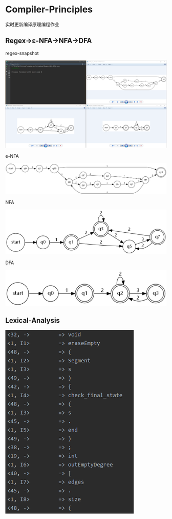 # Compiler-Principles

实时更新编译原理编程作业

## Regex->ε-NFA->NFA->DFA

regex-snapshot

![regex-snapshot](https://github.com/i-Pear/Compiler-Principles/blob/master/statics/regex-snapshot.png)

e-NFA

![e-NFA](https://github.com/i-Pear/Compiler-Principles/blob/master/statics/e-NFA.png)

NFA

![NFA](https://github.com/i-Pear/Compiler-Principles/blob/master/statics/NFA.png)

DFA

![DFA](https://github.com/i-Pear/Compiler-Principles/blob/master/statics/DFA.png)

## Lexical-Analysis

![Lexical-Analysis](https://github.com/i-Pear/Compiler-Principles/blob/master/statics/lex-analysis.png)

